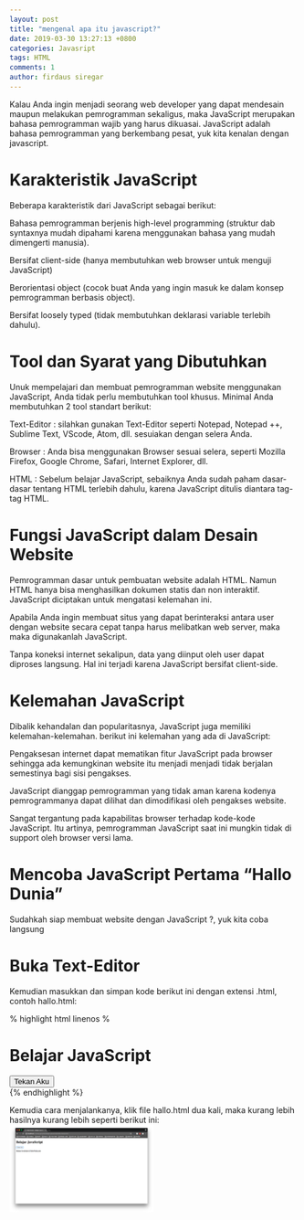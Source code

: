 ```yaml
---
layout: post
title: "mengenal apa itu javascript?"
date: 2019-03-30 13:27:13 +0800
categories: Javasript
tags: HTML
comments: 1
author: firdaus siregar
---
```


Kalau Anda ingin menjadi seorang web developer yang dapat mendesain maupun melakukan pemrogramman sekaligus, maka JavaScript merupakan bahasa pemrogramman wajib yang harus dikuasai. JavaScript adalah bahasa pemrogramman yang berkembang pesat, yuk kita kenalan dengan javascript.

# Karakteristik JavaScript

Beberapa karakteristik dari JavaScript sebagai berikut:

Bahasa pemrogramman berjenis high-level programming (struktur dab syntaxnya mudah dipahami karena menggunakan bahasa yang mudah dimengerti manusia).

Bersifat client-side (hanya membutuhkan web browser untuk menguji JavaScript)

Berorientasi object (cocok buat Anda yang ingin masuk ke dalam konsep pemrogramman berbasis object).

Bersifat loosely typed (tidak membutuhkan deklarasi variable terlebih dahulu).

# Tool dan Syarat yang Dibutuhkan

Unuk mempelajari dan membuat pemrogramman website menggunakan JavaScript, Anda tidak perlu membutuhkan tool khusus. Minimal Anda membutuhkan 2 tool standart berikut:

Text-Editor : silahkan gunakan Text-Editor seperti Notepad, Notepad ++, Sublime Text, VScode, Atom, dll. sesuiakan dengan selera Anda.

Browser : Anda bisa menggunakan Browser sesuai selera, seperti Mozilla Firefox, Google Chrome, Safari, Internet Explorer, dll.

HTML : Sebelum belajar JavaScript, sebaiknya Anda sudah paham dasar-dasar tentang HTML terlebih dahulu, karena JavaScript ditulis diantara tag-tag HTML.

# Fungsi JavaScript dalam Desain Website

Pemrogramman dasar untuk pembuatan website adalah HTML. Namun HTML hanya bisa menghasilkan dokumen statis dan non interaktif. JavaScript diciptakan untuk mengatasi kelemahan ini.

Apabila Anda ingin membuat situs yang dapat berinteraksi antara user dengan website secara cepat tanpa harus melibatkan web server, maka maka digunakanlah JavaScript.

Tanpa koneksi internet sekalipun, data yang diinput oleh user dapat diproses langsung. Hal ini terjadi karena JavaScript bersifat client-side.

# Kelemahan JavaScript

Dibalik kehandalan dan popularitasnya, JavaScript juga memiliki kelemahan-kelemahan. berikut ini kelemahan yang ada di JavaScript:

Pengaksesan internet dapat mematikan fitur JavaScript pada browser sehingga ada kemungkinan website itu menjadi menjadi tidak berjalan semestinya bagi sisi pengakses.

JavaScript dianggap pemrogramman yang tidak aman karena kodenya pemrogrammanya dapat dilihat dan dimodifikasi oleh pengakses website.

Sangat tergantung pada kapabilitas browser terhadap kode-kode JavaScript. Itu artinya, pemrogramman JavaScript saat ini mungkin tidak di support oleh browser versi lama.

# Mencoba JavaScript Pertama “Hallo Dunia”

Sudahkah siap membuat website dengan JavaScript ?, yuk kita coba langsung

# Buka Text-Editor

Kemudian masukkan dan simpan kode berikut ini dengan extensi .html, contoh hallo.html:

% highlight html linenos %
<!DOCTYPE html> <html> 
<head> <title>Hallo Dunia! - Belajar JavaScript Pertama</title> 
<script> function halodunia() { var halo = document.getElementById("container"); halo.innerHTML+="<p> Belajar JavaScript di superjuara</p>"; } </script> </head> 
<body> <h1>Belajar JavaScript</h1> <!-- klik fungsi hallo dunia() --> <button id="klik" onclick="halodunia()">Tekan Aku</button> <!-- menampilkan pesan Belajar JavaScript di superjuara --> <div id="container"></div> </body> </html>
{% endhighlight %}

Kemudia cara menjalankanya, klik file hallo.html dua kali, maka kurang lebih hasilnya kurang lebih seperti berikut ini:
<img src="../gambar/hallo.png" width="50%">
